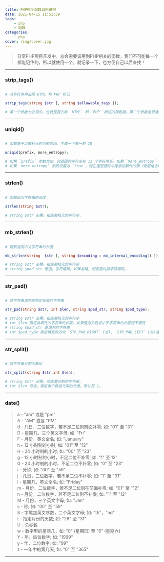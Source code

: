 ```yaml
---
title: PHP相关函数调用说明
date: 2021-04-15 11:51:59
tags:
    - php
    - 函数
categories:
    - php
cover: /img/cover.jpg
---
```


> 日常PHP项目开发中，总会需要调用到PHP相关的函数，我们不可能每一个都能记住的，所以就使用一个，就记录一下，也方便自己以后查找！

<!--more-->

-------

### strip_tags()

```PHP

# 从字符串中去除 HTML 和 PHP 标记

strip_tags(string $str [, string $allowable_tags ]);

# 第一个参数为必须的，也就是要去除 `HTML` 和 `PHP` 标记的源数据，第二个参数是可选的，表示不需要过滤的标记。

```

-------

### uniqid()

```PHP

# 函数基于以微秒计的当前时间，生成一个唯一的 ID

uniqid(prefix, more_entropy);

# 如果 `prefix` 参数为空，则返回的字符串有 13 个字符串长。如果 `more_entropy` 参数设置为 `true`，则是 `23` 个字符串长。
# 如果 `more_entropy` 参数设置为 `true`，则在返回值的末尾添加额外的熵（使用组合线形同余数生成程序），这样可以结果的唯一性更好。

```

-------

### strlen()

```PHP

# 函数返回字符串的长度

strlen(string $str);

# string $str 必需。指定被填充的字符串，

```

-------

### mb_strlen()

```PHP

# 函数返回中文字符串的长度

mb_strlen(string  $str [, string $encoding = mb_internal_encoding() ]);

# string $str 必需。指定被填充的字符串
# string $pad_str 可选。字符编码。如果省略，则使用内部字符编码。

```

-------

### str_pad()

```PHP

# 将字符串填充成指定长度的字符串

str_pad(string $str, int $len, string $pad_str, string $pad_type);

# string $str 必需。指定被填充的字符串
# int $len 指定被填充的字符串的长度，如果值为负数或小于字符串的长度则不填充
# string $pad_str 要填充的字符串
# int $pad_type 指定填充的方向 `STR_PAD_RIGHT` (右), `STR_PAD_LEFT` (左)或 `STR_PAD_BOTH` (前面两者)

```

-------

### str_split()

```PHP

# 将字符串分割为数组

str_split(string $str,int $len);

# string $str 必需。规定要分割的字符串。
# int $len 可选。规定每个数组元素的长度。默认是 1。

```

-------

### date()

> a - "am" 或是 "pm"  
> A - "AM" 或是 "PM"  
> d - 几日，二位数字，若不足二位则前面补零; 如: "01" 至 "31"  
> D - 星期几，三个英文字母; 如: "Fri"  
> F - 月份，英文全名; 如: "January"  
> h - 12 小时制的小时; 如: "01" 至 "12"  
> H - 24 小时制的小时; 如: "00" 至 "23"  
> g - 12 小时制的小时，不足二位不补零; 如: "1" 至 12"  
> G - 24 小时制的小时，不足二位不补零; 如: "0" 至 "23"  
> i - 分钟; 如: "00" 至 "59"  
> j - 几日，二位数字，若不足二位不补零; 如: "1" 至 "31"  
> l - 星期几，英文全名; 如: "Friday"  
> m - 月份，二位数字，若不足二位则在前面补零; 如: "01" 至 "12"  
> n - 月份，二位数字，若不足二位则不补零; 如: "1" 至 "12"  
> M - 月份，三个英文字母; 如: "Jan"  
> s - 秒; 如: "00" 至 "59"  
> S - 字尾加英文序数，二个英文字母; 如: "th"，"nd"  
> t - 指定月份的天数; 如: "28" 至 "31"  
> U - 总秒数  
> w - 数字型的星期几，如: "0" (星期日) 至 "6" (星期六)  
> Y - 年，四位数字; 如: "1999"  
> y - 年，二位数字; 如: "99"  
> z - 一年中的第几天; 如: "0" 至 "365"  

-------